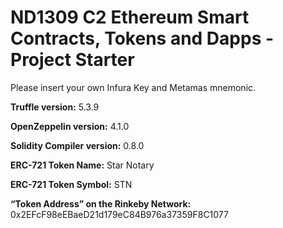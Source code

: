 # ND1309 C2 Ethereum Smart Contracts, Tokens and Dapps - Project Starter 

Please insert your own Infura Key and Metamas mnemonic.

**Truffle version:** 5.3.9

**OpenZeppelin version:** 4.1.0

**Solidity Compiler version:** 0.8.0

**ERC-721 Token Name:** Star Notary

**ERC-721 Token Symbol:** STN

**“Token Address” on the Rinkeby Network:** 0x2EFcF98eEBaeD21d179eC84B976a37359F8C1077
